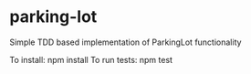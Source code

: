 # parking-lot
Simple TDD based implementation of ParkingLot functionality

To install: npm install
To run tests: npm test
